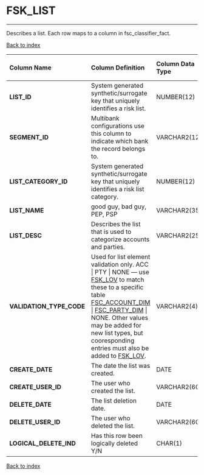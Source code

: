 # FSK_LIST

---

Describes a list. Each row maps to a column in fsc_classifier_fact.

[Back to index](./index.md)

| Column Name              | Column Definition                                                                                                                                                                                                                                        | Column Data Type   | Column Null Option   | PK   | FK   |
|:-------------------------|:---------------------------------------------------------------------------------------------------------------------------------------------------------------------------------------------------------------------------------------------------------|:-------------------|:---------------------|:-----|:-----|
| **LIST_ID**              | System generated synthetic/surrogate key that uniquely identifies a risk list.                                                                                                                                                                           | NUMBER(12)         | Not Null             | Yes  | No   |
| **SEGMENT_ID**           | Multibank configurations use this column to indicate which bank the record belongs to.                                                                                                                                                                   | VARCHAR2(128)      | Not Null             | No   | Yes  |
| **LIST_CATEGORY_ID**     | System generated synthetic/surrogate key that uniquely identifies a risk list category.                                                                                                                                                                  | NUMBER(12)         | Null                 | No   | Yes  |
| **LIST_NAME**            | good guy, bad guy, PEP, PSP                                                                                                                                                                                                                             | VARCHAR2(35)       | Null                 | No   | No   |
| **LIST_DESC**            | Describes the list that is used to categorize accounts and parties.                                                                                                                                                                                      | VARCHAR2(255)      | Null                 | No   | No   |
| **VALIDATION_TYPE_CODE** | Used for list element validation only. ACC \| PTY \| NONE &mdash; use [FSK_LOV](./fsk_lov.md) to match these to a specific table [FSC_ACCOUNT_DIM](https://onishchenkoar.github.io/fcfcore/fsc_account_dim.html) \| [FSC_PARTY_DIM](https://onishchenkoar.github.io/fcfcore/fsc_party_dim.html) \| NONE. Other values may be added for new list types, but cooresponding entries must also be added to [FSK_LOV](./fsk_lov.md). | VARCHAR2(4)        | Not Null             | No   | No   |
| **CREATE_DATE**          | The date the list was created.                                                                                                                                                                                                                           | DATE               | Null                 | No   | No   |
| **CREATE_USER_ID**       | The user who created the list.                                                                                                                                                                                                                           | VARCHAR2(60)       | Null                 | No   | No   |
| **DELETE_DATE**          | The list deletion date.                                                                                                                                                                                                                                  | DATE               | Null                 | No   | No   |
| **DELETE_USER_ID**       | The user who deleted the list.                                                                                                                                                                                                                           | VARCHAR2(60)       | Null                 | No   | No   |
| **LOGICAL_DELETE_IND**   | Has this row been logically deleted Y/N                                                                                                                                                                                                                  | CHAR(1)            | Null                 | No   | No   |

[Back to index](./index.md)
